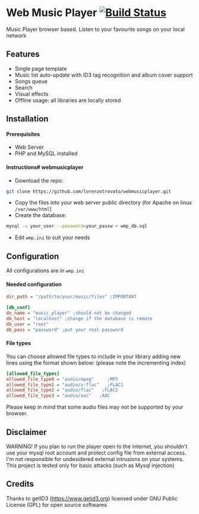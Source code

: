 # Web Music Player [![Build Status](https://camo.githubusercontent.com/cfcaf3a99103d61f387761e5fc445d9ba0203b01/68747470733a2f2f7472617669732d63692e6f72672f6477796c2f657374612e7376673f6272616e63683d6d6173746572)]()
Music Player browser based. Listen to your favourite songs on your local network

## Features
* Single page template 
* Music list auto-update with ID3 tag recognition and album cover support
* Songs queue
* Search
* Visual effects
* Offline usage: all libraries are locally stored

## Installation
#### Prerequisites
* Web Server
* PHP and MySQL installed
#### Instructions# webmusicplayer
* Download the repo: 
```bash 
git clone https://github.com/lorenzotrovato/webmusicplayer.git
```
* Copy the files into your web server public directory (for Apache on linux `/var/www/html`)
* Create the database: 
```bash 
mysql -u your_user --password=your_passw < wmp_db.sql
```
* Edit `wmp.ini` to suit your needs

## Configuration
All configurations are in `wmp.ini`
#### Needed configuration
```ini
dir_path = "/path/to/your/music/files" ;IMPORTANT

[db_conf]
dn_name = "music_player" ;should not be changed
db_host = "localhost" ;change if the database is remote
db_user = "root"
db_pass = "password" ;put your real password
```
#### File types
You can choose allowed file types to include in your library adding new lines using the format shown below: (please note the incrementing index)
```ini
[allowed_file_types]
allowed_file_type0 = "audio/mpeg"     ;MP3
allowed_file_type1 = "audio/x-flac"   ;FLAC1
allowed_file_type2 = "audio/flac"   ;FLAC2
allowed_file_type3 = "audio/aac"   ;AAC
```
Please keep in mind that some audio files may not be supported by your browser.

## Disclaimer
WARNING! If you plan to run the player open to the internet, you shouldn't use your mysql root account and protect config file from external access. 
I'm not responsible for undesidered external intrusions on your systems. This project is tested only for basic attacks (such as Mysql injection)

## Credits
Thanks to getID3 (https://www.getid3.org) licensed under GNU Public License (GPL) for open source softwares
